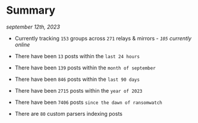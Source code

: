 
# Summary
_september 12th, 2023_

- Currently tracking `153` groups across `271` relays & mirrors - _`105` currently online_

- There have been `13` posts within the `last 24 hours`

- There have been `139` posts within the `month of september`

- There have been `846` posts within the `last 90 days`

- There have been `2715` posts within the `year of 2023`

- There have been `7406` posts `since the dawn of ransomwatch`

- There are `80` custom parsers indexing posts
